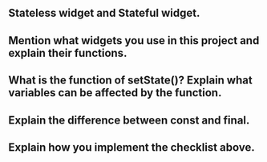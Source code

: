 ## Stateless widget and Stateful widget.

## Mention what widgets you use in this project and explain their functions.
## What is the function of setState()? Explain what variables can be affected by the function.
## Explain the difference between const and final.
## Explain how you implement the checklist above.